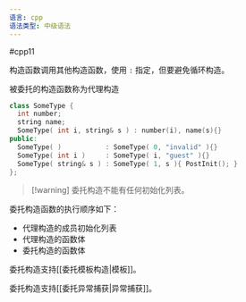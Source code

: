 ```yaml
---
语言: cpp
语法类型: 中级语法
---
```

#cpp11 

构造函数调用其他构造函数，使用 `:` 指定，但要避免循环构造。

被委托的构造函数称为代理构造

```cpp
class SomeType {
  int number;
  string name;
  SomeType( int i, string& s ) : number(i), name(s){}
public:
  SomeType( )           : SomeType( 0, "invalid" ){}
  SomeType( int i )     : SomeType( i, "guest" ){}
  SomeType( string& s ) : SomeType( 1, s ){ PostInit(); }
};
```

> [!warning] 委托构造不能有任何初始化列表。

委托构造函数的执行顺序如下：
* 代理构造的成员初始化列表
* 代理构造的函数体
* 委托构造的函数体

委托构造支持[[委托模板构造|模板]]。

委托构造支持[[委托异常捕获|异常捕获]]。